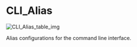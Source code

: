 # CLI_Alias

![CLI_Alias_table_img](http://www.plantuml.com/plantuml/img/SoWkIImgAStDuIf8JCvEJ4zLK0hApozH24bCoaajLbAevb80WkISnE9Y1MSVptZ7dCp4OWKR6mMD49sSpFICalIYrDGyJGKxEwvQBeVKl1IWKG00)

Alias configurations for the command line interface.

